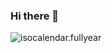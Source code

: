 ### Hi there 👋
<img src="https://cdn.jsdelivr.net/gh/Da-Zhao1997/Da-Zhao1997/github-metrics/isocalendar.fullyear.svg" alt="isocalendar.fullyear" />
<!--
**Da-Zhao1997/Da-Zhao1997** is a ✨ _special_ ✨ repository because its `README.md` (this file) appears on your GitHub profile.

Here are some ideas to get you started:

- 🔭 I’m currently working on ...
- 🌱 I’m currently learning ...
- 👯 I’m looking to collaborate on ...
- 🤔 I’m looking for help with ...
- 💬 Ask me about ...
- 📫 How to reach me: ...
- 😄 Pronouns: ...
- ⚡ Fun fact: ...
-->
